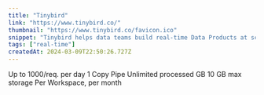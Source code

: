 ```yaml
---
title: "Tinybird"
link: "https://www.tinybird.co/"
thumbnail: "https://www.tinybird.co/favicon.ico"
snippet: "Tinybird helps data teams build real-time Data Products at scale through SQL-based API endpoints."
tags: ["real-time"]
createdAt: 2024-03-09T22:50:26.727Z
---
```

Up to 1000/req. per day
1 Copy Pipe
Unlimited processed GB
10 GB max storage
Per Workspace, per month
